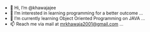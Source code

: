 - 👋 Hi, I’m @khawajajee
- 👀 I’m interested in learning programming for a better outcome ...
- 🌱 I’m currently learning Object Oriented Programming on JAVA ...
- 📫 Reach me via mail at mrkhawaja2001@gmail.com ...

<!---
khawajajee/khawajajee is a ✨ special ✨ repository because its `README.md` (this file) appears on your GitHub profile.
You can click the Preview link to take a look at your changes.
--->
